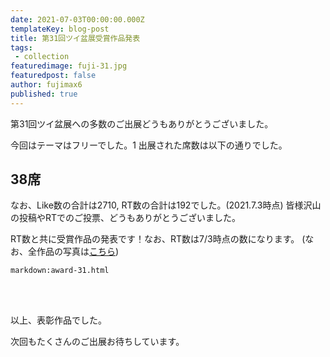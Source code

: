 ```yaml
---
date: 2021-07-03T00:00:00.000Z
templateKey: blog-post
title: 第31回ツイ盆展受賞作品発表
tags:
 - collection
featuredimage: fuji-31.jpg
featuredpost: false
author: fujimax6
published: true
---
```

第31回ツイ盆展への多数のご出展どうもありがとうございました。

今回はテーマはフリーでした。1
出展された席数は以下の通りでした。

## 38席

なお、Like数の合計は2710, RT数の合計は192でした。(2021.7.3時点)
皆様沢山の投稿やRTでのご投票、どうもありがとうございました。

RT数と共に受賞作品の発表です！なお、RT数は7/3時点の数になります。
(なお、全作品の写真は[こちら](/blog/twibonten-31-photo/))


`markdown:award-31.html`


<div>&nbsp;</div>
<div>&nbsp;</div>

以上、表彰作品でした。

次回もたくさんのご出展お待ちしています。
